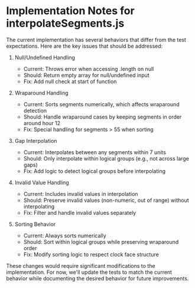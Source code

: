 # Implementation Notes for interpolateSegments.js

The current implementation has several behaviors that differ from the test expectations. Here are the key issues that should be addressed:

1. Null/Undefined Handling
   - Current: Throws error when accessing .length on null
   - Should: Return empty array for null/undefined input
   - Fix: Add null check at start of function

2. Wraparound Handling
   - Current: Sorts segments numerically, which affects wraparound detection
   - Should: Handle wraparound cases by keeping segments in order around hour 12
   - Fix: Special handling for segments > 55 when sorting

3. Gap Interpolation
   - Current: Interpolates between any segments within 7 units
   - Should: Only interpolate within logical groups (e.g., not across large gaps)
   - Fix: Add logic to detect logical groups before interpolating

4. Invalid Value Handling
   - Current: Includes invalid values in interpolation
   - Should: Preserve invalid values (non-numeric, out of range) without interpolating
   - Fix: Filter and handle invalid values separately

5. Sorting Behavior
   - Current: Always sorts numerically
   - Should: Sort within logical groups while preserving wraparound order
   - Fix: Modify sorting logic to respect clock face structure

These changes would require significant modifications to the implementation. For now, we'll update the tests to match the current behavior while documenting the desired behavior for future improvements.

